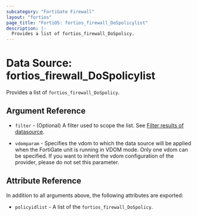 ```yaml
---
subcategory: "FortiGate Firewall"
layout: "fortios"
page_title: "FortiOS: fortios_firewall_DoSpolicylist"
description: |-
  Provides a list of fortios_firewall_DoSpolicy.
---
```


# Data Source: fortios_firewall_DoSpolicylist
Provides a list of `fortios_firewall_DoSpolicy`.

## Argument Reference

* `filter` - (Optional) A filter used to scope the list. See [Filter results of datasource](https://registry.terraform.io/providers/poroping/fortios/latest/docs/guides/fgt_filter).

* `vdomparam` - Specifies the vdom to which the data source will be applied when the FortiGate unit is running in VDOM mode. Only one vdom can be specified. If you want to inherit the vdom configuration of the provider, please do not set this parameter.

## Attribute Reference

In addition to all arguments above, the following attributes are exported:

* `policyidlist` -  A list of the `fortios_firewall_DoSpolicy`.
